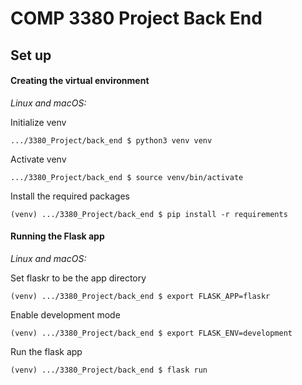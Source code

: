 # COMP 3380 Project Back End

## Set up

#### Creating the virtual environment

*Linux and macOS:*

Initialize venv
```
.../3380_Project/back_end $ python3 venv venv
```
Activate venv
```
.../3380_Project/back_end $ source venv/bin/activate
```
Install the required packages
```
(venv) .../3380_Project/back_end $ pip install -r requirements
```

#### Running the Flask app

*Linux and macOS:*

Set flaskr to be the app directory
```
(venv) .../3380_Project/back_end $ export FLASK_APP=flaskr
```
Enable development mode
```
(venv) .../3380_Project/back_end $ export FLASK_ENV=development
```
Run the flask app
```
(venv) .../3380_Project/back_end $ flask run
```
